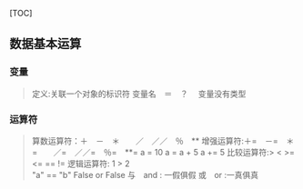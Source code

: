 [TOC]
## 数据基本运算
### 变量
>定义:关联一个对象的标识符
变量名　＝　？　
变量没有类型

### 运算符
>算数运算符：＋　－　＊　　／　／／　％　**
增强运算符:＋=　－=　＊=　　／=　／／=　％=　**=
    a = 10
    a = a + 5
    a += 5
比较运算符:>  <  >=  <=  ==  !=
逻辑运算符: 
1 > 2   
"a" == "b"
False or False
与　and : 一假俱假
或　or :一真俱真
